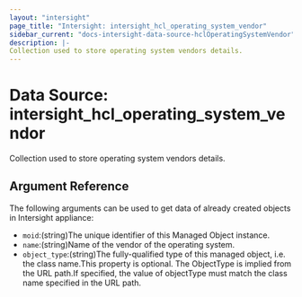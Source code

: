 ```yaml
---
layout: "intersight"
page_title: "Intersight: intersight_hcl_operating_system_vendor"
sidebar_current: "docs-intersight-data-source-hclOperatingSystemVendor"
description: |-
Collection used to store operating system vendors details.
---
```


# Data Source: intersight_hcl_operating_system_vendor
Collection used to store operating system vendors details.
## Argument Reference
The following arguments can be used to get data of already created objects in Intersight appliance:
* `moid`:(string)The unique identifier of this Managed Object instance.
* `name`:(string)Name of the vendor of the operating system.
* `object_type`:(string)The fully-qualified type of this managed object, i.e. the class name.This property is optional. The ObjectType is implied from the URL path.If specified, the value of objectType must match the class name specified in the URL path.
